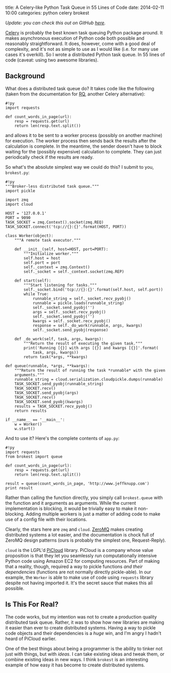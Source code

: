 title: A Celery-like Python Task Queue in 55 Lines of Code
date: 2014-02-11 10:00
categories: python celery brokest

*Update: you can check this out on GitHub [here](http://www.github.com/jeffknupp/brokest).*

[Celery](http://docs.celeryproject.org/en/latest/) is probably the best known
task queuing Python package around. It makes asynchronous execution of Python
code both possible and reasonably straightforward. It does, however, come with a
good deal of complexity, and it's not as simple to use as I would like (i.e. for
many use cases it's overkill). So I wrote a distributed Python task queue. In 55
lines of code (caveat: using two awesome libraries).

<!--more-->

## Background

What does a distributed task queue do? It takes code like the following (taken
from the documentation for [RQ](http://python-rq.org/), another Celery alternative):

    #!py
    import requests

    def count_words_in_page(url):
        resp = requests.get(url)
        return len(resp.text.split())

and allows it to be sent to a worker process (possibly on another machine) for
execution. The worker process then sends back the results after the calculation
is complete. In the meantime, the sender doesn't have to block waiting for the
(possibly expensive) calculation to complete. They can just periodically check
if the results are ready.

So what's the absolute simplest way we could do this?
I submit to you, `brokest.py`:

    #!py
    """Broker-less distributed task queue."""
    import pickle

    import zmq
    import cloud

    HOST = '127.0.0.1'
    PORT = 9090
    TASK_SOCKET = zmq.Context().socket(zmq.REQ)
    TASK_SOCKET.connect('tcp://{}:{}'.format(HOST, PORT))

    class Worker(object):
        """A remote task executor."""

        def __init__(self, host=HOST, port=PORT):
            """Initialize worker."""
            self.host = host
            self.port = port
            self._context = zmq.Context()
            self._socket = self._context.socket(zmq.REP)

        def start(self):
            """Start listening for tasks."""
            self._socket.bind('tcp://{}:{}'.format(self.host, self.port))
            while True:
                runnable_string = self._socket.recv_pyobj()
                runnable = pickle.loads(runnable_string)
                self._socket.send_pyobj('')
                args = self._socket.recv_pyobj()
                self._socket.send_pyobj('')
                kwargs = self._socket.recv_pyobj()
                response = self._do_work(runnable, args, kwargs)
                self._socket.send_pyobj(response)

        def _do_work(self, task, args, kwargs):
            """Return the result of executing the given task."""
            print('Running [{}] with args [{}] and kwargs [{}]'.format(
                task, args, kwargs))
            return task(*args, **kwargs)

    def queue(runnable, *args, **kwargs):
        """Return the result of running the task *runnable* with the given 
        arguments."""
        runnable_string = cloud.serialization.cloudpickle.dumps(runnable)
        TASK_SOCKET.send_pyobj(runnable_string)
        TASK_SOCKET.recv()
        TASK_SOCKET.send_pyobj(args)
        TASK_SOCKET.recv()
        TASK_SOCKET.send_pyobj(kwargs)
        results = TASK_SOCKET.recv_pyobj()
        return results

    if __name__ == '__main__':
        w = Worker()
        w.start()

And to use it? Here's the complete contents of `app.py`:

    #!py
    import requests
    from brokest import queue

    def count_words_in_page(url):
        resp = requests.get(url)
        return len(resp.text.split())

    result = queue(count_words_in_page, 'http://www.jeffknupp.com')
    print result

Rather than calling the function directly, you simply call `brokest.queue` with
the function and it arguments as arguments. While the current implementation is
blocking, it would be trivially easy to make it non-blocking. Adding multiple
workers is just a matter of adding code to make use of a config file with their
locations.

Clearly, the stars here are `zmq` and `cloud`. [ZeroMQ](http://zeromq.org/)
makes creating distributed systems a lot easier, and the documentation is chock
full of ZeroMQ design patterns (ours is probably the simplest one, Request-Reply).

`cloud` is the LGPL'd [PiCloud](http://www.picloud.com) library. PiCloud is a
company whose value proposition is that they let you seamlessly run
computationally intensive Python code using Amazon EC2 for computing resources.
Part of making that a reality, though, required a way to pickle functions *and their dependencies*
(functions are not normally directly pickle-able). In our example, the `Worker`
is able to make use of code using `requests` library despite not having imported it.
It's the secret sauce that makes this all possible.

## Is This For Real?

The code works, but my intention was not to create a production quality
distributed task queue. Rather, it was to show how new libraries are making it
easier than ever to create distributed systems. Having a way to pickle code
objects and their dependencies is a *huge* win, and I'm angry I hadn't heard of
PiCloud earlier.

One of the best things about being a programmer is the ability to tinker not
just with things, but with *ideas*. I can take existing ideas and tweak them, or
combine existing ideas in new ways. I think `brokest` is an interesting example
of how easy it has become to create distributed systems.
